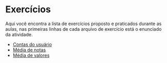 # Exercícios

Aqui você encontra a lista de exercícios proposto e praticados durante as aulas, nas primeiras linhas de cada arquivo de exercício está o enunciado da atividade.

- [Contas do usuário](https://github.com/ThesllaDev/Jornada-ADS/blob/main/Fundamentos/L%C3%B3gica%20de%20programa%C3%A7%C3%A3o/Exerc%C3%ADcios/contas-do-usuario.por)
- [Média de notas](https://github.com/ThesllaDev/Jornada-ADS/blob/main/Fundamentos/L%C3%B3gica%20de%20programa%C3%A7%C3%A3o/Exerc%C3%ADcios/media-de-notas.por)
- [Média de valores](https://github.com/ThesllaDev/Jornada-ADS/blob/main/Fundamentos/L%C3%B3gica%20de%20programa%C3%A7%C3%A3o/Exerc%C3%ADcios/media-de-valores.por)
